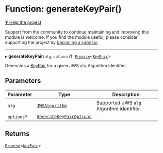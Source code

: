 # Function: generateKeyPair()

[💗 Help the project](https://github.com/sponsors/panva)

Support from the community to continue maintaining and improving this module is welcome. If you find the module useful, please consider supporting the project by [becoming a sponsor](https://github.com/sponsors/panva).

***

▸ **generateKeyPair**(`alg`, `options`?): [`Promise`](https://developer.mozilla.org/docs/Web/JavaScript/Reference/Global_Objects/Promise)\<[`KeyPair`](../interfaces/KeyPair.md)\>

Generates a [KeyPair](../interfaces/KeyPair.md) for a given JWS `alg` Algorithm identifier.

## Parameters

| Parameter | Type | Description |
| ------ | ------ | ------ |
| `alg` | [`JWSAlgorithm`](../type-aliases/JWSAlgorithm.md) | Supported JWS `alg` Algorithm identifier. |
| `options`? | [`GenerateKeyPairOptions`](../interfaces/GenerateKeyPairOptions.md) | - |

## Returns

[`Promise`](https://developer.mozilla.org/docs/Web/JavaScript/Reference/Global_Objects/Promise)\<[`KeyPair`](../interfaces/KeyPair.md)\>
